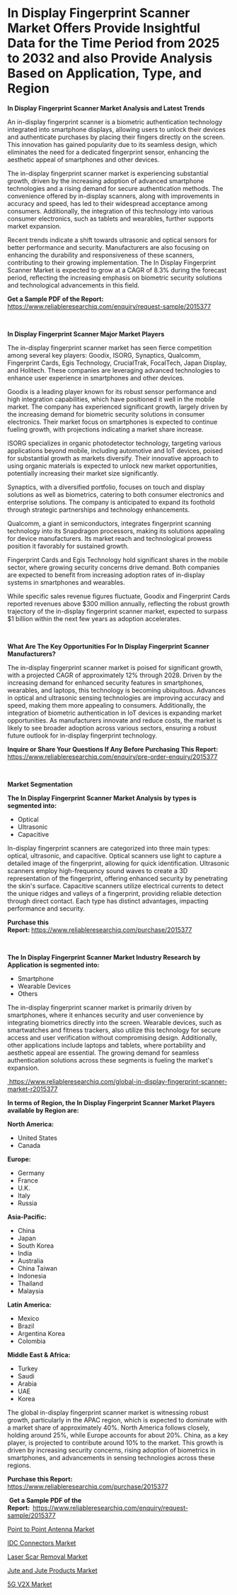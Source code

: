<p><h1>In Display Fingerprint Scanner Market Offers Provide Insightful Data for the Time Period from 2025 to 2032 and also Provide Analysis Based on Application, Type, and Region</h1></p><p><strong>In Display Fingerprint Scanner Market Analysis and Latest Trends</strong></p>
<p><p>An in-display fingerprint scanner is a biometric authentication technology integrated into smartphone displays, allowing users to unlock their devices and authenticate purchases by placing their fingers directly on the screen. This innovation has gained popularity due to its seamless design, which eliminates the need for a dedicated fingerprint sensor, enhancing the aesthetic appeal of smartphones and other devices.</p><p>The in-display fingerprint scanner market is experiencing substantial growth, driven by the increasing adoption of advanced smartphone technologies and a rising demand for secure authentication methods. The convenience offered by in-display scanners, along with improvements in accuracy and speed, has led to their widespread acceptance among consumers. Additionally, the integration of this technology into various consumer electronics, such as tablets and wearables, further supports market expansion.</p><p>Recent trends indicate a shift towards ultrasonic and optical sensors for better performance and security. Manufacturers are also focusing on enhancing the durability and responsiveness of these scanners, contributing to their growing implementation. The In Display Fingerprint Scanner Market is expected to grow at a CAGR of 8.3% during the forecast period, reflecting the increasing emphasis on biometric security solutions and technological advancements in this field.</p></p>
<p><strong>Get a Sample PDF of the Report:&nbsp;</strong> <a href="https://www.reliableresearchiq.com/enquiry/request-sample/2015377?utm_campaign=1837&utm_medium=2&utm_source=Github&utm_content=ia&utm_term=06032025&utm_id=in-display-fingerprint-scanner">https://www.reliableresearchiq.com/enquiry/request-sample/2015377</a></p>
<p>&nbsp;</p>
<p><strong>In Display Fingerprint Scanner Major Market Players</strong></p>
<p><p>The in-display fingerprint scanner market has seen fierce competition among several key players: Goodix, ISORG, Synaptics, Qualcomm, Fingerprint Cards, Egis Technology, CrucialTrak, FocalTech, Japan Display, and Holitech. These companies are leveraging advanced technologies to enhance user experience in smartphones and other devices.</p><p>Goodix is a leading player known for its robust sensor performance and high integration capabilities, which have positioned it well in the mobile market. The company has experienced significant growth, largely driven by the increasing demand for biometric security solutions in consumer electronics. Their market focus on smartphones is expected to continue fueling growth, with projections indicating a market share increase.</p><p>ISORG specializes in organic photodetector technology, targeting various applications beyond mobile, including automotive and IoT devices, poised for substantial growth as markets diversify. Their innovative approach to using organic materials is expected to unlock new market opportunities, potentially increasing their market size significantly.</p><p>Synaptics, with a diversified portfolio, focuses on touch and display solutions as well as biometrics, catering to both consumer electronics and enterprise solutions. The company is anticipated to expand its foothold through strategic partnerships and technology enhancements.</p><p>Qualcomm, a giant in semiconductors, integrates fingerprint scanning technology into its Snapdragon processors, making its solutions appealing for device manufacturers. Its market reach and technological prowess position it favorably for sustained growth.</p><p>Fingerprint Cards and Egis Technology hold significant shares in the mobile sector, where growing security concerns drive demand. Both companies are expected to benefit from increasing adoption rates of in-display systems in smartphones and wearables.</p><p>While specific sales revenue figures fluctuate, Goodix and Fingerprint Cards reported revenues above $300 million annually, reflecting the robust growth trajectory of the in-display fingerprint scanner market, expected to surpass $1 billion within the next few years as adoption accelerates.</p></p>
<p>&nbsp;</p>
<p><strong>What Are The Key Opportunities For In Display Fingerprint Scanner Manufacturers?</strong></p>
<p><p>The in-display fingerprint scanner market is poised for significant growth, with a projected CAGR of approximately 12% through 2028. Driven by the increasing demand for enhanced security features in smartphones, wearables, and laptops, this technology is becoming ubiquitous. Advances in optical and ultrasonic sensing technologies are improving accuracy and speed, making them more appealing to consumers. Additionally, the integration of biometric authentication in IoT devices is expanding market opportunities. As manufacturers innovate and reduce costs, the market is likely to see broader adoption across various sectors, ensuring a robust future outlook for in-display fingerprint technology.</p></p>
<p><strong>Inquire or Share Your Questions If Any Before Purchasing This Report:</strong> <a href="https://www.reliableresearchiq.com/enquiry/pre-order-enquiry/2015377?utm_campaign=1837&utm_medium=2&utm_source=Github&utm_content=ia&utm_term=06032025&utm_id=in-display-fingerprint-scanner">https://www.reliableresearchiq.com/enquiry/pre-order-enquiry/2015377</a></p>
<p>&nbsp;</p>
<p><strong>Market Segmentation</strong></p>
<p><strong>The In Display Fingerprint Scanner Market Analysis by types is segmented into:</strong></p>
<p><ul><li>Optical</li><li>Ultrasonic</li><li>Capacitive</li></ul></p>
<p><p>In-display fingerprint scanners are categorized into three main types: optical, ultrasonic, and capacitive. Optical scanners use light to capture a detailed image of the fingerprint, allowing for quick identification. Ultrasonic scanners employ high-frequency sound waves to create a 3D representation of the fingerprint, offering enhanced security by penetrating the skin's surface. Capacitive scanners utilize electrical currents to detect the unique ridges and valleys of a fingerprint, providing reliable detection through direct contact. Each type has distinct advantages, impacting performance and security.</p></p>
<p><strong>Purchase this Report:&nbsp;</strong><a href="https://www.reliableresearchiq.com/purchase/2015377?utm_campaign=1837&utm_medium=2&utm_source=Github&utm_content=ia&utm_term=06032025&utm_id=in-display-fingerprint-scanner">https://www.reliableresearchiq.com/purchase/2015377</a></p>
<p>&nbsp;</p>
<p><strong>The In Display Fingerprint Scanner Market Industry Research by Application is segmented into:</strong></p>
<p><ul><li>Smartphone</li><li>Wearable Devices</li><li>Others</li></ul></p>
<p><p>The in-display fingerprint scanner market is primarily driven by smartphones, where it enhances security and user convenience by integrating biometrics directly into the screen. Wearable devices, such as smartwatches and fitness trackers, also utilize this technology for secure access and user verification without compromising design. Additionally, other applications include laptops and tablets, where portability and aesthetic appeal are essential. The growing demand for seamless authentication solutions across these segments is fueling the market's expansion.</p></p>
<p><a href="https://www.reliableresearchiq.com/global-in-display-fingerprint-scanner-market-r2015377?utm_campaign=1837&utm_medium=2&utm_source=Github&utm_content=ia&utm_term=06032025&utm_id=in-display-fingerprint-scanner">&nbsp;https://www.reliableresearchiq.com/global-in-display-fingerprint-scanner-market-r2015377</a></p>
<p><strong>In terms of Region, the In Display Fingerprint Scanner Market Players available by Region are:</strong></p>
<p>
    <p> <strong> North America: </strong>
        <ul>
            <li>United States</li>
            <li>Canada</li>
        </ul>
        </p> 
    <p> <strong> Europe: </strong>
        <ul>
            <li>Germany</li>
            <li>France</li>
            <li>U.K.</li>
            <li>Italy</li>
            <li>Russia</li>
        </ul>
        </p> 
    <p> <strong> Asia-Pacific: </strong>
        <ul>
            <li>China</li>
            <li>Japan</li>
            <li>South Korea</li>
            <li>India</li>
            <li>Australia</li>
            <li>China Taiwan</li>
            <li>Indonesia</li>
            <li>Thailand</li>
            <li>Malaysia</li>
        </ul>
        </p> 
    <p> <strong> Latin America: </strong>
        <ul>
            <li>Mexico</li>
            <li>Brazil</li>
            <li>Argentina Korea</li>
            <li>Colombia</li>
        </ul>
        </p> 
    <p> <strong> Middle East & Africa: </strong>
        <ul>
            <li>Turkey</li>
            <li>Saudi</li>
            <li>Arabia</li>
            <li>UAE</li>
            <li>Korea</li>
        </ul>
    </p>
    </p>
<p><p>The global in-display fingerprint scanner market is witnessing robust growth, particularly in the APAC region, which is expected to dominate with a market share of approximately 40%. North America follows closely, holding around 25%, while Europe accounts for about 20%. China, as a key player, is projected to contribute around 10% to the market. This growth is driven by increasing security concerns, rising adoption of biometrics in smartphones, and advancements in sensing technologies across these regions.</p></p>
<p><strong>Purchase this Report: </strong><a href="https://www.reliableresearchiq.com/purchase/2015377?utm_campaign=1837&utm_medium=2&utm_source=Github&utm_content=ia&utm_term=06032025&utm_id=in-display-fingerprint-scanner">https://www.reliableresearchiq.com/purchase/2015377</a></p>
<p>&nbsp;<strong>Get a Sample PDF of the Report:&nbsp;&nbsp;</strong><a href="https://www.reliableresearchiq.com/enquiry/request-sample/2015377?utm_campaign=1837&utm_medium=2&utm_source=Github&utm_content=ia&utm_term=06032025&utm_id=in-display-fingerprint-scanner">https://www.reliableresearchiq.com/enquiry/request-sample/2015377</a></p>
<p><strong></strong></p>
<p><p><a href="https://github.com/laingragle95/Market-Research-Report-List-1/blob/main/point-to-point-antenna-market.md?utm_campaign=1837&utm_medium=2&utm_source=Github&utm_content=ia&utm_term=06032025&utm_id=in-display-fingerprint-scanner">Point to Point Antenna Market</a></p><p><a href="https://github.com/uripeachrii/Market-Research-Report-List-1/blob/main/idc-connectors-market.md?utm_campaign=1837&utm_medium=2&utm_source=Github&utm_content=ia&utm_term=06032025&utm_id=in-display-fingerprint-scanner">IDC Connectors Market</a></p><p><a href="https://github.com/ssaradulai/Market-Research-Report-List-1/blob/main/laser-scar-removal-market.md?utm_campaign=1837&utm_medium=2&utm_source=Github&utm_content=ia&utm_term=06032025&utm_id=in-display-fingerprint-scanner">Laser Scar Removal Market</a></p><p><a href="https://github.com/janotjuljo/Market-Research-Report-List-1/blob/main/jute-and-jute-products-market.md?utm_campaign=1837&utm_medium=2&utm_source=Github&utm_content=ia&utm_term=06032025&utm_id=in-display-fingerprint-scanner">Jute and Jute Products Market</a></p><p><a href="https://github.com/taveyasenay/Market-Research-Report-List-1/blob/main/5g-v2x-market.md?utm_campaign=1837&utm_medium=2&utm_source=Github&utm_content=ia&utm_term=06032025&utm_id=in-display-fingerprint-scanner">5G V2X Market</a></p></p>